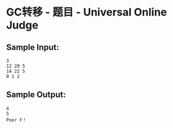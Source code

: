 # GC转移 - 题目 - Universal Online Judge


## Sample Input: 
```
3
12 20 5
14 22 5
0 1 2

```

## Sample Output: 
```
4
5
Poor F！

```
